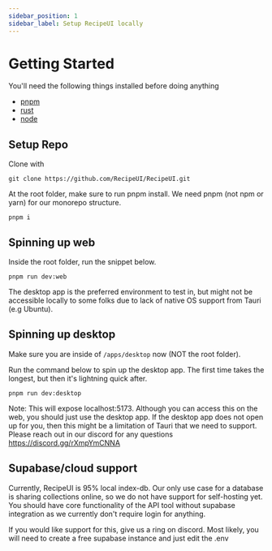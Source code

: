```yaml
---
sidebar_position: 1
sidebar_label: Setup RecipeUI locally
---
```


# Getting Started

You'll need the following things installed before doing anything
- [pnpm](https://pnpm.io/installation) 
- [rust](https://www.rust-lang.org/tools/install)
- [node](https://nodejs.org/en/download)

## Setup Repo

Clone with

```
git clone https://github.com/RecipeUI/RecipeUI.git
``` 

At the root folder, make sure to run pnpm install. We need pnpm (not npm or yarn) for our monorepo structure.
```
pnpm i
```

## Spinning up web

Inside the root folder, run the snippet below.

```
pnpm run dev:web
```

The desktop app is the preferred environment to test in, but might not be accessible locally to some folks due to lack of native OS support from Tauri (e.g Ubuntu).

## Spinning up desktop
Make sure you are inside of `/apps/desktop` now (NOT the root folder).


Run the command below to spin up the desktop app. The first time takes the longest, but then it's lightning quick after.
```
pnpm run dev:desktop
```

Note: This will expose localhost:5173. Although you can access this on the web, you should just use the desktop app. If the desktop app does not open up for you, then this might be a limitation of Tauri that we need to support. Please reach out in our discord for any questions https://discord.gg/rXmpYmCNNA

## Supabase/cloud support
Currently, RecipeUI is 95% local index-db. Our only use case for a database is sharing collections online, so we do not have support for self-hosting yet. You should have core functionality of the API tool without supabase integration as we currently don't require login for anything.

If you would like support for this, give us a ring on discord. Most likely, you will need to create a free supabase instance and just edit the .env